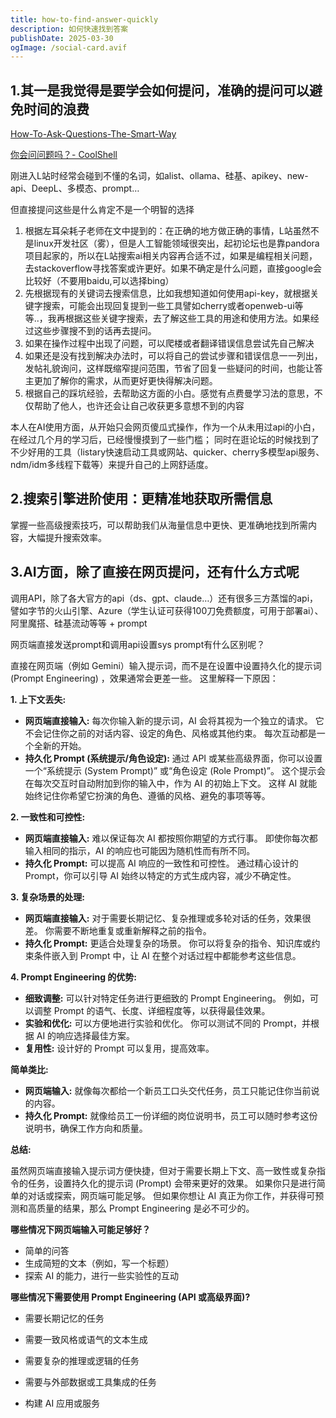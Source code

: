 ```yaml
---
title: how-to-find-answer-quickly
description: 如何快速找到答案
publishDate: 2025-03-30
ogImage: /social-card.avif
---
```

## 1.其一是我觉得是要学会如何提问，准确的提问可以避免时间的浪费

[How-To-Ask-Questions-The-Smart-Way](https://github.com/ryanhanwu/How-To-Ask-Questions-The-Smart-Way/blob/main/README-zh_CN.md)

[你会问问题吗？- CoolShell](https://coolshell.cn/articles/3713.html)

刚进入L站时经常会碰到不懂的名词，如alist、ollama、硅基、apikey、new-api、DeepL、多模态、prompt…

但直接提问这些是什么肯定不是一个明智的选择

1. 根据左耳朵耗子老师在文中提到的：在正确的地方做正确的事情，L站虽然不是linux开发社区（雾），但是人工智能领域很突出，起初论坛也是靠pandora项目起家的，所以在L站搜索ai相关内容再合适不过，如果是编程相关问题，去stackoverflow寻找答案或许更好。如果不确定是什么问题，直接google会比较好（不要用baidu,可以选择bing）
2. 先根据现有的关键词去搜索信息，比如我想知道如何使用api-key，就根据关键字搜索，可能会出现回复提到一些工具譬如cherry或者openweb-ui等等..，我再根据这些关键字搜索，去了解这些工具的用途和使用方法。如果经过这些步骤搜不到的话再去提问。
3. 如果在操作过程中出现了问题，可以爬楼或者翻译错误信息尝试先自己解决
4. 如果还是没有找到解决办法时，可以将自己的尝试步骤和错误信息一一列出，发帖礼貌询问，这样既缩窄提问范围，节省了回复一些疑问的时间，也能让答主更加了解你的需求，从而更好更快得解决问题。
5. 根据自己的踩坑经验，去帮助这方面的小白。感觉有点费曼学习法的意思，不仅帮助了他人，也许还会让自己收获更多意想不到的内容

本人在AI使用方面，从开始只会网页傻瓜式操作，作为一个从未用过api的小白，在经过几个月的学习后，已经慢慢摸到了一些门槛；
同时在逛论坛的时候找到了不少好用的工具（listary快速启动工具或网站、quicker、cherry多模型api服务、ndm/idm多线程下载等）来提升自己的上网舒适度。

## **2.搜索引擎进阶使用：更精准地获取所需信息**

掌握一些高级搜索技巧，可以帮助我们从海量信息中更快、更准确地找到所需内容，大幅提升搜索效率。

## 3.AI方面，除了直接在网页提问，还有什么方式呢

调用API，除了各大官方的api（ds、gpt、claude…）还有很多三方蒸馏的api，譬如字节的火山引擎、Azure（学生认证可获得100刀免费额度，可用于部署ai）、阿里魔搭、硅基流动等等 + prompt 

网页端直接发送prompt和调用api设置sys prompt有什么区别呢？

直接在网页端（例如 Gemini）输入提示词，而不是在设置中设置持久化的提示词 (Prompt Engineering) ，效果通常会更差一些。 这里解释一下原因：

**1. 上下文丢失:**

* **网页端直接输入:** 每次你输入新的提示词，AI 会将其视为一个独立的请求。 它不会记住你之前的对话内容、设定的角色、风格或其他约束。 每次互动都是一个全新的开始。
* **持久化 Prompt (系统提示/角色设定):** 通过 API 或某些高级界面，你可以设置一个“系统提示 (System Prompt)” 或“角色设定 (Role Prompt)”。 这个提示会在每次交互时自动附加到你的输入中，作为 AI 的初始上下文。 这样 AI 就能始终记住你希望它扮演的角色、遵循的风格、避免的事项等等。

**2. 一致性和可控性:**

* **网页端直接输入:** 难以保证每次 AI 都按照你期望的方式行事。 即使你每次都输入相同的指示，AI 的响应也可能因为随机性而有所不同。
* **持久化 Prompt:** 可以提高 AI 响应的一致性和可控性。 通过精心设计的 Prompt，你可以引导 AI 始终以特定的方式生成内容，减少不确定性。

**3. 复杂场景的处理:**

* **网页端直接输入:** 对于需要长期记忆、复杂推理或多轮对话的任务，效果很差。 你需要不断地重复或重新解释之前的指令。
* **持久化 Prompt:** 更适合处理复杂的场景。 你可以将复杂的指令、知识库或约束条件嵌入到 Prompt 中，让 AI 在整个对话过程中都能参考这些信息。

**4. Prompt Engineering 的优势:**

* **细致调整:** 可以针对特定任务进行更细致的 Prompt Engineering。 例如，可以调整 Prompt 的语气、长度、详细程度等，以获得最佳效果。
* **实验和优化:** 可以方便地进行实验和优化。 你可以测试不同的 Prompt，并根据 AI 的响应选择最佳方案。
* **复用性:** 设计好的 Prompt 可以复用，提高效率。

**简单类比:**

* **网页端输入:** 就像每次都给一个新员工口头交代任务，员工只能记住你当前说的内容。
* **持久化 Prompt:** 就像给员工一份详细的岗位说明书，员工可以随时参考这份说明书，确保工作方向和质量。

**总结:**

虽然网页端直接输入提示词方便快捷，但对于需要长期上下文、高一致性或复杂指令的任务，设置持久化的提示词 (Prompt) 会带来更好的效果。 如果你只是进行简单的对话或探索，网页端可能足够。 但如果你想让 AI 真正为你工作，并获得可预测和高质量的结果，那么 Prompt Engineering 是必不可少的。

**哪些情况下网页端输入可能足够好？**

* 简单的问答
* 生成简短的文本（例如，写一个标题）
* 探索 AI 的能力，进行一些实验性的互动

**哪些情况下需要使用 Prompt Engineering (API 或高级界面)?**

* 需要长期记忆的任务
* 需要一致风格或语气的文本生成
* 需要复杂的推理或逻辑的任务
* 需要与外部数据或工具集成的任务
* 构建 AI 应用或服务

  ![]()

  ![]()

  ![]()
